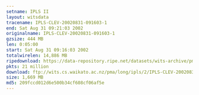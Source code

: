 ```yaml
---
setname: IPLS II
layout: witsdata
tracename: IPLS-CLEV-20020831-091603-1
end: Sat Aug 31 09:21:03 2002
originalname: IPLS-CLEV-20020831-091603-1
gzsize: 444 MB
len: 0:05:00
start: Sat Aug 31 09:16:03 2002
totalwirelen: 14,886 MB
ripedownload: https://data-repository.ripe.net/datasets/wits-archive/pma/long/ipls/2/IPLS-CLEV-20020831-091603-1.gz
pkts: 21 million
download: ftp://wits.cs.waikato.ac.nz/pma/long/ipls/2/IPLS-CLEV-20020831-091603-1.gz
size: 1,669 MB
md5: 209fccd012d6e500b34cf608cf06af5e
---
```

